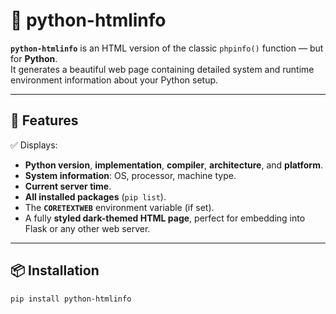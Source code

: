 # 🐍 python-htmlinfo

**`python-htmlinfo`** is an HTML version of the classic `phpinfo()` function — but for **Python**.  
It generates a beautiful web page containing detailed system and runtime environment information about your Python setup.

---

## 🚀 Features

✅ Displays:
- **Python version**, **implementation**, **compiler**, **architecture**, and **platform**.  
- **System information**: OS, processor, machine type.  
- **Current server time**.  
- **All installed packages** (`pip list`).  
- The **`CORETEXTWEB`** environment variable (if set).  
- A fully **styled dark-themed HTML page**, perfect for embedding into Flask or any other web server.

---

## 📦 Installation

```bash
pip install python-htmlinfo
